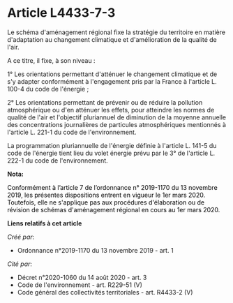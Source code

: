 # Article L4433-7-3

Le schéma d'aménagement régional fixe la stratégie du territoire en matière d'adaptation au changement climatique et
d'amélioration de la qualité de l'air.

A ce titre, il fixe, à son niveau :

1° Les orientations permettant d'atténuer le changement climatique et de s'y adapter conformément à l'engagement pris par la
France à l'article L. 100-4 du code de l'énergie ;

2° Les orientations permettant de prévenir ou de réduire la pollution atmosphérique ou d'en atténuer les effets, pour
atteindre les normes de qualité de l'air et l'objectif pluriannuel de diminution de la moyenne annuelle des concentrations
journalières de particules atmosphériques mentionnés à l'article L. 221-1 du code de l'environnement.

La programmation pluriannuelle de l'énergie définie à l'article L. 141-5 du code de l'énergie tient lieu du volet énergie
prévu par le 3° de l'article L. 222-1 du code de l'environnement.

**Nota:**

<font color="black">Conformément à l’article 7 de l’ordonnance n° 2019-1170 du 13 novembre 2019, les présentes dispositions
entrent en vigueur le 1er mars 2020. Toutefois, elle ne s'applique pas aux procédures d'élaboration ou de révision de schémas
d'aménagement régional en cours au 1er mars 2020.</font>

**Liens relatifs à cet article**

_Créé par_:

  - Ordonnance n°2019-1170 du 13 novembre 2019 - art. 1

_Cité par_:

  - Décret n°2020-1060 du 14 août 2020 - art. 3
  - Code de l'environnement - art. R229-51 (V)
  - Code général des collectivités territoriales - art. R4433-2 (V)
